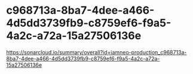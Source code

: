 # c968713a-8ba7-4dee-a466-4d5dd3739fb9-c8759ef6-f9a5-4a2c-a72a-15a27506136e
https://sonarcloud.io/summary/overall?id=iamneo-production_c968713a-8ba7-4dee-a466-4d5dd3739fb9-c8759ef6-f9a5-4a2c-a72a-15a27506136e

 
 
